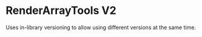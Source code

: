 # RenderArrayTools V2
Uses in-library versioning to allow using different versions at the same time.
